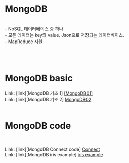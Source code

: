 # MongoDB
<br>
- NoSQL 데이터베이스 중 하나 <br>
- 모든 데이터는 key와 value. Json으로 저장되는 데이터베이스. <br>
- MapReduce 지원 <br>
<br> <br>
<br>

# MongoDB basic
Link: [link][MongoDB 기초 1] [[MongoDB01]](./MongoDB1.pdf) <br>
Link: [link][MongoDB 기초 2] [MongoDB02](./MongoDB02.pdf) <br> <br>

# MongoDB code 
<br>

Link: [link][MongoDB Connect code] [Connect](./code/conn.py) <br>
Link: [link][MongoDB iris example] [iris example](.//code/menu.py)
